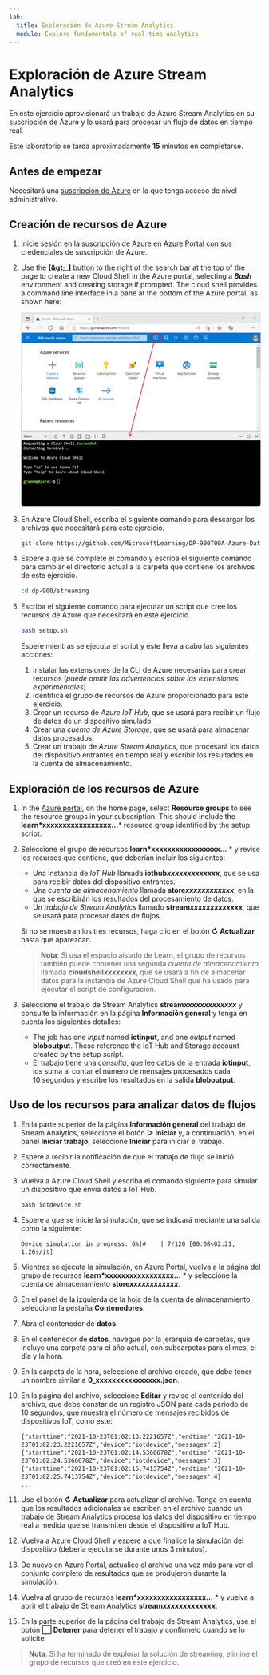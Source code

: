 ```yaml
---
lab:
  title: Exploración de Azure Stream Analytics
  module: Explore fundamentals of real-time analytics
---
```


# <a name="explore-azure-stream-analytics"></a>Exploración de Azure Stream Analytics

En este ejercicio aprovisionará un trabajo de Azure Stream Analytics en su suscripción de Azure y lo usará para procesar un flujo de datos en tiempo real.

Este laboratorio se tarda aproximadamente **15** minutos en completarse.

## <a name="before-you-start"></a>Antes de empezar

Necesitará una [suscripción de Azure](https://azure.microsoft.com/free) en la que tenga acceso de nivel administrativo.

## <a name="create-azure-resources"></a>Creación de recursos de Azure

1. Inicie sesión en la suscripción de Azure en [Azure Portal](https://portal.azure.com) con sus credenciales de suscripción de Azure.

1. Use the <bpt id="p1">**</bpt>[<ph id="ph1">\&gt;</ph>_]<ept id="p1">**</ept> button to the right of the search bar at the top of the page to create a new Cloud Shell in the Azure portal, selecting a <bpt id="p2">***</bpt>Bash<ept id="p2">***</ept> environment and creating storage if prompted. The cloud shell provides a command line interface in a pane at the bottom of the Azure portal, as shown here:

    ![Azure Portal con un panel de Cloud Shell](./images/cloud-shell.png)

1. En Azure Cloud Shell, escriba el siguiente comando para descargar los archivos que necesitará para este ejercicio.

    ```bash
    git clone https://github.com/MicrosoftLearning/DP-900T00A-Azure-Data-Fundamentals dp-900
    ```

1. Espere a que se complete el comando y escriba el siguiente comando para cambiar el directorio actual a la carpeta que contiene los archivos de este ejercicio.

    ```bash
    cd dp-900/streaming
    ```

1. Escriba el siguiente comando para ejecutar un script que cree los recursos de Azure que necesitará en este ejercicio.

    ```bash
    bash setup.sh
    ```

    Espere mientras se ejecuta el script y este lleva a cabo las siguientes acciones:

    1. Instalar las extensiones de la CLI de Azure necesarias para crear recursos (*puede omitir las advertencias sobre las extensiones experimentales*)
    1. Identifica el grupo de recursos de Azure proporcionado para este ejercicio.
    1. Crear un recurso de *Azure IoT Hub*, que se usará para recibir un flujo de datos de un dispositivo simulado.
    1. Crear una *cuenta de Azure Storage*, que se usará para almacenar datos procesados.
    1. Crear un trabajo de *Azure Stream Analytics*, que procesará los datos del dispositivo entrantes en tiempo real y escribir los resultados en la cuenta de almacenamiento.

## <a name="explore-the-azure-resources"></a>Exploración de los recursos de Azure

1. In the <bpt id="p1">[</bpt>Azure portal<ept id="p1">](https://portal.azure.com?azure-portal=true)</ept>, on the home page, select <bpt id="p2">**</bpt>Resource groups<ept id="p2">**</ept> to see the resource groups in your subscription. This should include the <bpt id="p1">**</bpt>learn*xxxxxxxxxxxxxxxxx...<ept id="p1">**</ept>* resource group identified by the setup script.
2. Seleccione el grupo de recursos **learn*xxxxxxxxxxxxxxxxx...** * y revise los recursos que contiene, que deberían incluir los siguientes:
    - Una instancia de *IoT Hub* llamada **iothub*xxxxxxxxxxxxx***, que se usa para recibir datos del dispositivo entrantes.
    - Una *cuenta de almacenamiento* llamada **store*xxxxxxxxxxxx***, en la que se escribirán los resultados del procesamiento de datos.
    - Un *trabajo de Stream Analytics* llamado **stream*xxxxxxxxxxxxx***, que se usará para procesar datos de flujos.

    Si no se muestran los tres recursos, haga clic en el botón **&#8635; Actualizar** hasta que aparezcan.

    > **Nota**: Si usa el espacio aislado de Learn, el grupo de recursos también puede contener una segunda *cuenta de almacenamiento* llamada **cloudshell*xxxxxxxx***, que se usará a fin de almacenar datos para la instancia de Azure Cloud Shell que ha usado para ejecutar el script de configuración.

3. Seleccione el trabajo de Stream Analytics **stream*xxxxxxxxxxxxx*** y consulte la información en la página **Información general** y tenga en cuenta los siguientes detalles:
    - The job has one <bpt id="p1">*</bpt>input<ept id="p1">*</ept> named <bpt id="p2">**</bpt>iotinput<ept id="p2">**</ept>, and one <bpt id="p3">*</bpt>output<ept id="p3">*</ept> named <bpt id="p4">**</bpt>bloboutput<ept id="p4">**</ept>. These reference the IoT Hub and Storage account created by the setup script.
    - El trabajo tiene una *consulta*, que lee datos de la entrada **iotinput**, los suma al contar el número de mensajes procesados cada 10 segundos y escribe los resultados en la salida **bloboutput**.

## <a name="use-the-resources-to-analyze-streaming-data"></a>Uso de los recursos para analizar datos de flujos

1. En la parte superior de la página **Información general** del trabajo de Stream Analytics, seleccione el botón **&#9655; Iniciar** y, a continuación, en el panel **Iniciar trabajo**, seleccione **Iniciar** para iniciar el trabajo.
2. Espere a recibir la notificación de que el trabajo de flujo se inició correctamente.
3. Vuelva a Azure Cloud Shell y escriba el comando siguiente para simular un dispositivo que envía datos a IoT Hub.

    ```
    bash iotdevice.sh
    ```

4. Espere a que se inicie la simulación, que se indicará mediante una salida como la siguiente:

    ```
    Device simulation in progress: 6%|#    | 7/120 [00:08<02:21, 1.26s/it]
    ```

5. Mientras se ejecuta la simulación, en Azure Portal, vuelva a la página del grupo de recursos **learn*xxxxxxxxxxxxxxxxx...** * y seleccione la cuenta de almacenamiento **store*xxxxxxxxxxxx***.
6. En el panel de la izquierda de la hoja de la cuenta de almacenamiento, seleccione la pestaña **Contenedores**.
7. Abra el contenedor de **datos**.
8. En el contenedor de **datos**, navegue por la jerarquía de carpetas, que incluye una carpeta para el año actual, con subcarpetas para el mes, el día y la hora.
9. En la carpeta de la hora, seleccione el archivo creado, que debe tener un nombre similar a **0_xxxxxxxxxxxxxxxx.json**.
10. En la página del archivo, seleccione **Editar** y revise el contenido del archivo, que debe constar de un registro JSON para cada periodo de 10 segundos, que muestra el número de mensajes recibidos de dispositivos IoT, como este:

    ```
    {"starttime":"2021-10-23T01:02:13.2221657Z","endtime":"2021-10-23T01:02:23.2221657Z","device":"iotdevice","messages":2}
    {"starttime":"2021-10-23T01:02:14.5366678Z","endtime":"2021-10-23T01:02:24.5366678Z","device":"iotdevice","messages":3}
    {"starttime":"2021-10-23T01:02:15.7413754Z","endtime":"2021-10-23T01:02:25.7413754Z","device":"iotdevice","messages":4}
    ...
    ```

11. Use el botón **&#8635; Actualizar** para actualizar el archivo. Tenga en cuenta que los resultados adicionales se escriben en el archivo cuando un trabajo de Stream Analytics procesa los datos del dispositivo en tiempo real a medida que se transmiten desde el dispositivo a IoT Hub.
12. Vuelva a Azure Cloud Shell y espere a que finalice la simulación del dispositivo (debería ejecutarse durante unos 3 minutos).
13. De nuevo en Azure Portal, actualice el archivo una vez más para ver el conjunto completo de resultados que se produjeron durante la simulación.
14. Vuelva al grupo de recursos **learn*xxxxxxxxxxxxxxxxx...** * y vuelva a abrir el trabajo de Stream Analytics **stream*xxxxxxxxxxxxx***.
15. En la parte superior de la página del trabajo de Stream Analytics, use el botón **&#11036; Detener** para detener el trabajo y confírmelo cuando se lo solicite.

> **Nota**: Si ha terminado de explorar la solución de streaming, elimine el grupo de recursos que creó en este ejercicio.
